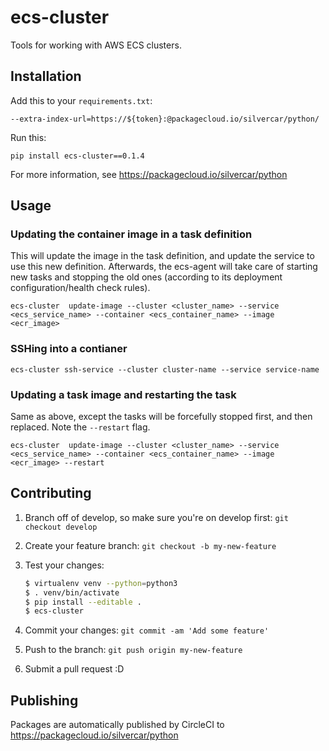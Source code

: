 # ecs-cluster
Tools for working with AWS ECS clusters.

## Installation

Add this to your `requirements.txt`:
```
--extra-index-url=https://${token}:@packagecloud.io/silvercar/python/
```

Run this:

`pip install ecs-cluster==0.1.4`

For more information, see https://packagecloud.io/silvercar/python

## Usage

### Updating the container image in a task definition

This will update the image in the task definition, and update the service to use this new definition.
Afterwards, the ecs-agent will take care of starting new tasks and stopping the old ones (according
to its deployment configuration/health check rules).

`ecs-cluster  update-image --cluster <cluster_name> --service <ecs_service_name> --container <ecs_container_name> --image <ecr_image>`

### SSHing into a contianer

`ecs-cluster ssh-service --cluster cluster-name --service service-name`

### Updating a task image and restarting the task

Same as above, except the tasks will be forcefully stopped first, and then replaced.
Note the `--restart` flag.

`ecs-cluster  update-image --cluster <cluster_name> --service <ecs_service_name> --container <ecs_container_name> --image <ecr_image> --restart`

## Contributing

1. Branch off of develop, so make sure you're on develop first: `git checkout develop`
2. Create your feature branch: `git checkout -b my-new-feature`
3. Test your changes:
    ```bash
    $ virtualenv venv --python=python3
    $ . venv/bin/activate
    $ pip install --editable .
    $ ecs-cluster
    ```

4. Commit your changes: `git commit -am 'Add some feature'`
5. Push to the branch: `git push origin my-new-feature`
6. Submit a pull request :D

## Publishing

Packages are automatically published by CircleCI to https://packagecloud.io/silvercar/python
